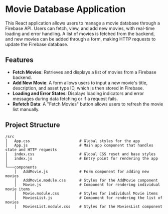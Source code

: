 # Movie Database Application

This React application allows users to manage a movie database through a Firebase API. Users can fetch, view, and add new movies, with real-time loading and error handling. A list of movies is fetched from the backend, and new movies can be added through a form, making HTTP requests to update the Firebase database.

## Features

- **Fetch Movies**: Retrieves and displays a list of movies from a Firebase backend. 
- **Add New Movie**: A form allows users to input a new movie's title, description, and asset type ID, which is then stored in Firebase.
- **Loading and Error States**: Displays loading indicators and error messages during data fetching or if a request fails.
- **Refetch Data**: A "Fetch Movies" button allows users to refresh the movie list manually.

## Project Structure

```plaintext
/src
│   App.css                      # Global styles for the app
│   App.js                       # Main app component that handles state and HTTP requests
│   index.css                    # Global CSS reset and base styles
│   index.js                     # Entry point for rendering the app
│   
└───components
    │   AddMovie.js              # Form component for adding new movies
    │   AddMovie.module.css      # Styles for the AddMovie component
    │   Movie.js                 # Component for rendering individual movie items
    │   Movie.module.css         # Styles for individual Movie items
    │   MoviesList.js            # Component for rendering the list of movies
    │   MoviesList.module.css    # Styles for the MoviesList component
